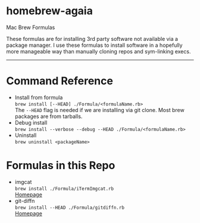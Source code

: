 # homebrew-agaia
Mac Brew Formulas

These formulas are for installing 3rd party software not available via a package manager. I use these formulas to install software in a hopefully more manageable way than manually cloning repos and sym-linking execs.

-------


# Command Reference
* Install from formula  
``brew install [--HEAD] ./Formula/<formulaName.rb>``  
The `--HEAD` flag is needed if we are installing via git clone. Most brew packages are from tarballs.  
* Debug install  
``brew install --verbose --debug --HEAD ./Formula/<formulaName.rb>``  
* Uninstall  
``brew uninstall <packageName>``  

# Formulas in this Repo
* imgcat  
``brew install ./Formula/iTermImgcat.rb``  
[Homepage](https://iterm2.com/documentation-images.html)  
* git-diffn  
``brew install --HEAD ./Formula/gitdiffn.rb``  
[Homepage](https://github.com/ElectricRCAircraftGuy/eRCaGuy_dotfiles)  
